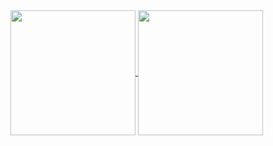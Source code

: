 <a href="#">
  <img height=200 align="center" src="https://github-readme-stats.vercel.app/api?username=roozbehzarei&show_icons=true&theme=transparent&hide_rank=true&include_all_commits=true" />
</a>
<a href="#">
  <img height=200 align="center" src="https://github-readme-stats.vercel.app/api/top-langs/?username=roozbehzarei&hide=markdown&theme=transparent" />
</a>
